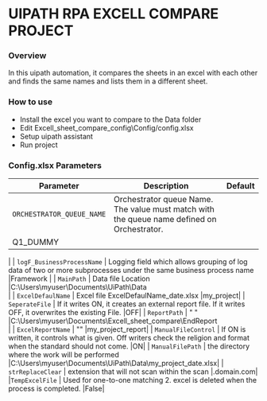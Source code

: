 # UIPATH RPA EXCELL COMPARE PROJECT

### Overview

In this uipath automation, it compares the sheets in an excel with each other and finds the same names and lists them in a different sheet.


### How to use

* Install the excel you want to compare to the Data folder
* Edit Excell_sheet_compare_config\Config/config.xlsx
* Setup uipath assistant
* Run project

###  Config.xlsx Parameters

| Parameter | Description | Default
| ------ | ------ | ------ |
| `ORCHESTRATOR_QUEUE_NAME` | Orchestrator queue Name. The value must match with the queue name defined on Orchestrator.
 |Q1_DUMMY
|
| `logF_BusinessProcessName` | Logging field which allows grouping of log data of two or more subprocesses under the same business process name
 |Framework
|
| `MainPath` | Data file Location |C:\Users\myuser\Documents\UiPath\Data\
|
| `ExcelDefaulName` | Excel file ExcelDefaulName_date.xlsx |my_project|
| `SeperateFile` | If it writes ON, it creates an external report file. If it writes OFF, it overwrites the existing File. |OFF|
| `ReportPath` | " " |C:\Users\myuser\Documents\Excell_sheet_compare\EndReport\
|
| `ExcelReportName` | "" |my_project_report|
| `ManualFileControl` | If ON is written, it controls what is given. Off writers check the religion and format when the standard should not come. |ON|
| `ManualFilePath` | the directory where the work will be performed |C:\Users\myuser\Documents\UiPath\Data\my_project_date.xlsx|
| `strReplaceClear` | extension that will not scan within the scan |.domain.com|
|`TempExcelFile` | Used for one-to-one matching 2. excel is deleted when the process is completed. |False|
